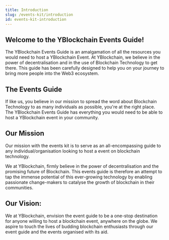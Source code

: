```yaml
---
title: Introduction
slug: /events-kit/introduction
id: events-kit-introduction
---
```


## Welcome to the YBlockchain Events Guide!

The YBlockchain Events Guide is an amalgamation of all the resources you would need to host a YBlockchain Event. At YBlockchain, we believe in the power of decentralisation and in the use of Blockchain Technology to get there. This guide has been carefully designed to help you on your journey to bring more people into the Web3 ecosystem. 


## The Events Guide

If like us, you believe in our mission to spread the word about Blockchain Technology to as many individuals as possible, you're at the right place. The YBlockchain Events Guide has everything you would need to be able to host a YBlockchain event in your community. 

## Our Mission
Our mission with the events kit is to serve as an all-encompassing guide to any individual/organisation looking to host a event on blockchain technology.
 
We at YBlockchain, firmly believe in the power of decentralisation and the promising future of Blockchain. This events guide is therefore an attempt to tap the immense potential of this ever-growing technology by enabling passionate change-makers to catalyse the growth of blockchain in their communities.

## Our Vision:
We at YBlockchain, envision the event guide to be a one-stop destination for anyone willing to host a blockchain event, anywhere on the globe. We aspire to touch the lives of budding blockchain enthusiasts through our event guide and the events organised with its aid.